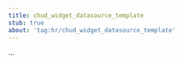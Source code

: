 ```yaml
---
title: chud_widget_datasource_template
stub: true
about: 'tag:hr/chud_widget_datasource_template'
---
```

...
